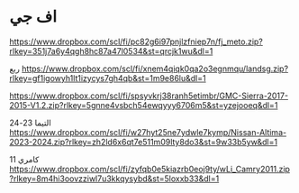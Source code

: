 # اف جي 

https://www.dropbox.com/scl/fi/pc82g6i97pnjlzfniep7n/fj_meto.zip?rlkey=351j7a6y4qgh8hc87a47l0534&st=qrcjk1wu&dl=1

ربع 
https://www.dropbox.com/scl/fi/xnem4qiqk0qa2o3egnmqu/landsg.zip?rlkey=gf1igowyh1lt1izycys7gh4qb&st=1m9e86lu&dl=1


https://www.dropbox.com/scl/fi/spsyvkrj38ranh5etimbr/GMC-Sierra-2017-2015-V1.2.zip?rlkey=5gnne4vsbch54ewqyyy6706m5&st=yzejooeq&dl=1

التيما 23-24
https://www.dropbox.com/scl/fi/w27hyt25ne7ydwle7kymp/Nissan-Altima-2023-2024.zip?rlkey=zh2ld6x6qt7e511m09lty8do3&st=9w33b5yw&dl=1

كامري 11
https://www.dropbox.com/scl/fi/zyfqb0e5kiazrb0eoj9ty/wLi_Camry2011.zip?rlkey=8m4hi3oovzziwl7u3kkqysybd&st=5loxxb33&dl=1
